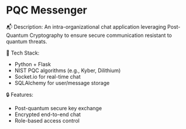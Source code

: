 # PQC Messenger

📬 Description:
An intra-organizational chat application leveraging Post-Quantum Cryptography to ensure secure communication resistant to quantum threats.

🔧 Tech Stack:
- Python + Flask
- NIST PQC algorithms (e.g., Kyber, Dilithium)
- Socket.io for real-time chat
- SQLAlchemy for user/message storage

🔒 Features:
- Post-quantum secure key exchange
- Encrypted end-to-end chat
- Role-based access control

